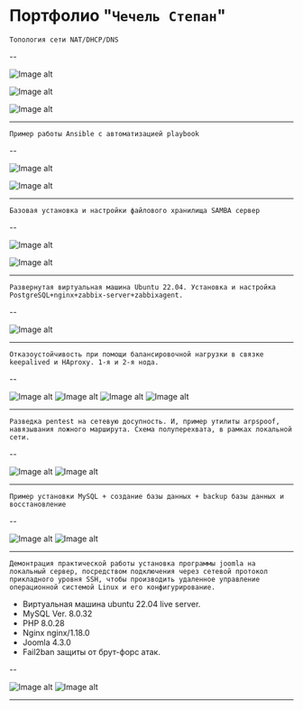 # Портфолио "`Чечель Степан`"



`Топология сети NAT/DHCP/DNS`



--

![Image alt](https://github.com/stepan-ch/allwork/blob/main/nat_dhcp_dns.jpg)

![Image alt](https://github.com/stepan-ch/allwork/blob/main/nat_dhcp_dns2.jpg)

![Image alt](https://github.com/stepan-ch/allwork/blob/main/nat_dhcp_dns3.jpg)


---

`Пример работы Ansible c автоматизацией playbook`

--

![Image alt](https://github.com/stepan-ch/allwork/blob/main/a1.jpg)

![Image alt](https://github.com/stepan-ch/allwork/blob/main/a2.jpg)

---

`Базовая установка и настройки файлового хранилища SAMBA сервер`

--

![Image alt](https://github.com/stepan-ch/allwork/blob/main/s1.jpg)

![Image alt](https://github.com/stepan-ch/allwork/blob/main/s2.jpg)

---

`Развернутая виртуальная машина Ubuntu 22.04. Установка и настройка PostgreSQL+nginx+zabbix-server+zabbixagent.`

--

![Image alt](https://github.com/stepan-ch/allwork/blob/main/z1.jpg)

---


`Отказоустойчивость при помощи балансировочной нагрузки в связке keepalived и HAproxy. 1-я и 2-я нода. `

--

![Image alt](https://github.com/stepan-ch/allwork/blob/main/k1.jpg)
![Image alt](https://github.com/stepan-ch/allwork/blob/main/k2.jpg)
![Image alt](https://github.com/stepan-ch/allwork/blob/main/k3.jpg)
![Image alt](https://github.com/stepan-ch/allwork/blob/main/k4.jpg)

---


`Разведка pentest на сетевую досупность. И, пример утилиты arpspoof, навязывания ложного марширута. Схема полуперехвата, в рамках локальной сети.`

--

![Image alt](https://github.com/stepan-ch/allwork/blob/main/nm1.jpg)
![Image alt](https://github.com/stepan-ch/allwork/blob/main/nm2.jpg)

---

`Пример установки MySQL + создание базы данных + backup базы данных и восстановление`

--

![Image alt](https://github.com/stepan-ch/allwork/blob/main/my1.jpg)
![Image alt](https://github.com/stepan-ch/allwork/blob/main/my2.jpg)

---


`Демонтрация практической работы установка программы joomla на локальный сервер, посредством подключения через сетевой протокол прикладного уровня SSH, чтобы производить удаленное управление операционной системой Linux и его конфигурирование.`
- Виртуальная машина ubuntu 22.04 live server.
- MySQL Ver. 8.0.32
- PHP 8.0.28
- Nginx nginx/1.18.0
- Joomla 4.3.0
- Fail2ban защиты от брут-форс атак.

--

![Image alt](https://github.com/stepan-ch/allwork/blob/main/j1.jpg)
![Image alt](https://github.com/stepan-ch/allwork/blob/main/j2.jpg)

---
